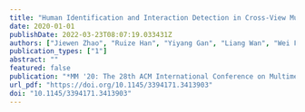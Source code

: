 ```yaml
---
title: "Human Identification and Interaction Detection in Cross-View Multi-Person Videos with Wearable Cameras"
date: 2020-01-01
publishDate: 2022-03-23T08:07:19.033431Z
authors: ["Jiewen Zhao", "Ruize Han", "Yiyang Gan", "Liang Wan", "Wei Feng", "Song Wang"]
publication_types: ["1"]
abstract: ""
featured: false
publication: "*MM '20: The 28th ACM International Conference on Multimedia, Virtual Event / Seattle, WA, USA, October 12-16, 2020*"
url_pdf: "https://doi.org/10.1145/3394171.3413903"
doi: "10.1145/3394171.3413903"
---
```


